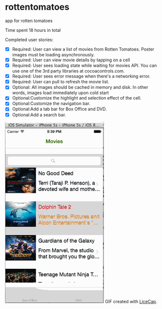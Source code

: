 rottentomatoes
==============

app for rotten tomatoes

Time spent 18 hours in total

Completed user stories:

* [x] Required: User can view a list of movies from Rotten Tomatoes. Poster images must be loading asynchronously.
* [x] Required: User can view movie details by tapping on a cell
* [x] Required: User sees loading state while waiting for movies API. You can use one of the 3rd party libraries at cocoacontrols.com.
* [x] Required: User sees error message when there's a networking error.
* [x] Required: User can pull to refresh the movie list.
* [x] Optional: All images should be cached in memory and disk. In other words, images load immediately upon cold start
* [x] Optional:Customize the highlight and selection effect of the cell.
* [x] Optional:Customize the navigation bar.
* [x] Optional:Add a tab bar for Box Office and DVD.
* [x] Optional:Add a search bar.

![Video Walkthrough](/rottentomatoes.gif)
GIF created with [LiceCap](http://www.cockos.com/licecap/).
